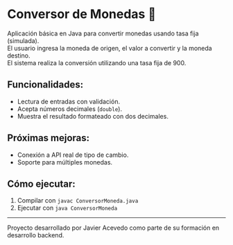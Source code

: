 # Conversor de Monedas 💱

Aplicación básica en Java para convertir monedas usando tasa fija (simulada).  
El usuario ingresa la moneda de origen, el valor a convertir y la moneda destino.  
El sistema realiza la conversión utilizando una tasa fija de 900.

## Funcionalidades:
- Lectura de entradas con validación.
- Acepta números decimales (`double`).
- Muestra el resultado formateado con dos decimales.

## Próximas mejoras:
- Conexión a API real de tipo de cambio.
- Soporte para múltiples monedas.


## Cómo ejecutar:
1. Compilar con `javac ConversorMoneda.java`
2. Ejecutar con `java ConversorMoneda`

---

Proyecto desarrollado por Javier Acevedo como parte de su formación en desarrollo backend.

